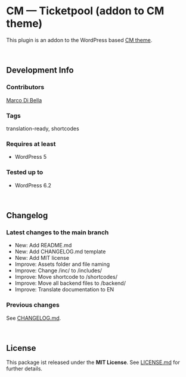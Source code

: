 #  CM &mdash; Ticketpool (addon to CM theme)
This plugin is an addon to the WordPress based [CM theme](https://github.com/mdibella-dev/cm).

<br>

## Development Info

### Contributors
[Marco Di Bella ](https://github.com/mdibella-dev)

### Tags
translation-ready, shortcodes

### Requires at least

* WordPress 5

### Tested up to

* WordPress 6.2

<br>

## Changelog

### Latest changes to the main branch

* New: Add README.md
* New: Add CHANGELOG.md template
* New: Add MIT license
* Improve: Assets folder and file naming
* Improve: Change /inc/ to /includes/
* Improve: Move shortcode to /shortcodes/
* Improve: Move all backend files to /backend/
* Improve: Translate documentation to EN



### Previous changes

See [CHANGELOG.md](https://github.com/mdibella-dev/cm-theme-addon-ticketpool/blob/main/CHANGELOG.md).

<br>

## License

This package ist released under the **MIT License**. See [LICENSE.md](https://github.com/mdibella-dev/cm-theme-addon-ticketpool/blob/main/LICENSE.md) for further details.
